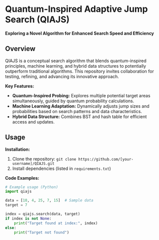# Quantum-Inspired Adaptive Jump Search (QIAJS)

**Exploring a Novel Algorithm for Enhanced Search Speed and Efficiency**

## Overview

QIAJS is a conceptual search algorithm that blends quantum-inspired principles, machine learning, and hybrid data structures to potentially outperform traditional algorithms. This repository invites collaboration for testing, refining, and advancing its innovative approach.

**Key Features:**

- **Quantum-Inspired Probing:** Explores multiple potential target areas simultaneously, guided by quantum probability calculations.
- **Machine Learning Adaptation:** Dynamically adjusts jump sizes and probabilities based on search patterns and data characteristics.
- **Hybrid Data Structure:** Combines BST and hash table for efficient access and updates.

## Usage

**Installation:**

1. Clone the repository: `git clone https://github.com/[your-username]/QIAJS.git`
2. Install dependencies (listed in `requirements.txt`)

**Code Examples:**

```python
# Example usage (Python)
import qiajs

data = [10, 4, 25, 7, 15]  # Sample data
target = 7

index = qiajs.search(data, target)
if index is not None:
    print("Target found at index:", index)
else:
    print("Target not found")
